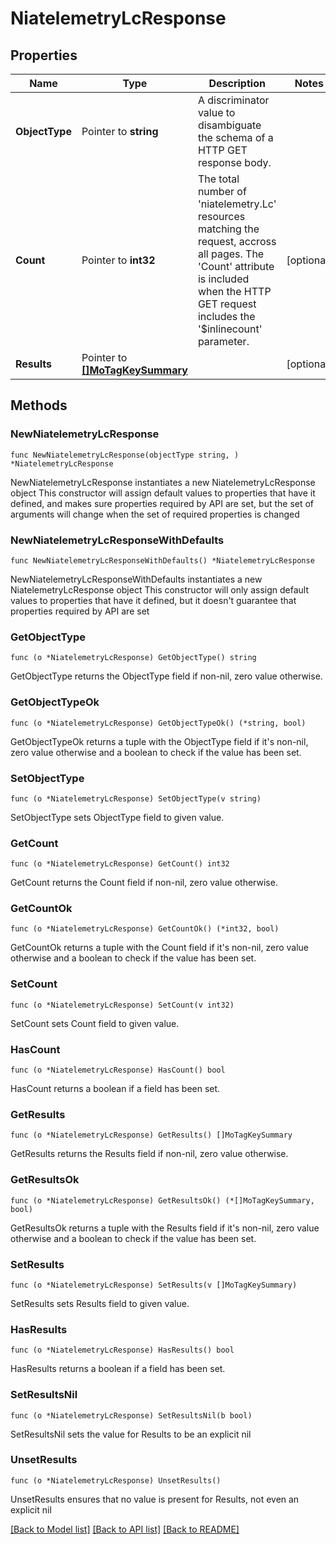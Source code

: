 # NiatelemetryLcResponse

## Properties

Name | Type | Description | Notes
------------ | ------------- | ------------- | -------------
**ObjectType** | Pointer to **string** | A discriminator value to disambiguate the schema of a HTTP GET response body. | 
**Count** | Pointer to **int32** | The total number of &#39;niatelemetry.Lc&#39; resources matching the request, accross all pages. The &#39;Count&#39; attribute is included when the HTTP GET request includes the &#39;$inlinecount&#39; parameter. | [optional] 
**Results** | Pointer to [**[]MoTagKeySummary**](MoTagKeySummary.md) |  | [optional] 

## Methods

### NewNiatelemetryLcResponse

`func NewNiatelemetryLcResponse(objectType string, ) *NiatelemetryLcResponse`

NewNiatelemetryLcResponse instantiates a new NiatelemetryLcResponse object
This constructor will assign default values to properties that have it defined,
and makes sure properties required by API are set, but the set of arguments
will change when the set of required properties is changed

### NewNiatelemetryLcResponseWithDefaults

`func NewNiatelemetryLcResponseWithDefaults() *NiatelemetryLcResponse`

NewNiatelemetryLcResponseWithDefaults instantiates a new NiatelemetryLcResponse object
This constructor will only assign default values to properties that have it defined,
but it doesn't guarantee that properties required by API are set

### GetObjectType

`func (o *NiatelemetryLcResponse) GetObjectType() string`

GetObjectType returns the ObjectType field if non-nil, zero value otherwise.

### GetObjectTypeOk

`func (o *NiatelemetryLcResponse) GetObjectTypeOk() (*string, bool)`

GetObjectTypeOk returns a tuple with the ObjectType field if it's non-nil, zero value otherwise
and a boolean to check if the value has been set.

### SetObjectType

`func (o *NiatelemetryLcResponse) SetObjectType(v string)`

SetObjectType sets ObjectType field to given value.


### GetCount

`func (o *NiatelemetryLcResponse) GetCount() int32`

GetCount returns the Count field if non-nil, zero value otherwise.

### GetCountOk

`func (o *NiatelemetryLcResponse) GetCountOk() (*int32, bool)`

GetCountOk returns a tuple with the Count field if it's non-nil, zero value otherwise
and a boolean to check if the value has been set.

### SetCount

`func (o *NiatelemetryLcResponse) SetCount(v int32)`

SetCount sets Count field to given value.

### HasCount

`func (o *NiatelemetryLcResponse) HasCount() bool`

HasCount returns a boolean if a field has been set.

### GetResults

`func (o *NiatelemetryLcResponse) GetResults() []MoTagKeySummary`

GetResults returns the Results field if non-nil, zero value otherwise.

### GetResultsOk

`func (o *NiatelemetryLcResponse) GetResultsOk() (*[]MoTagKeySummary, bool)`

GetResultsOk returns a tuple with the Results field if it's non-nil, zero value otherwise
and a boolean to check if the value has been set.

### SetResults

`func (o *NiatelemetryLcResponse) SetResults(v []MoTagKeySummary)`

SetResults sets Results field to given value.

### HasResults

`func (o *NiatelemetryLcResponse) HasResults() bool`

HasResults returns a boolean if a field has been set.

### SetResultsNil

`func (o *NiatelemetryLcResponse) SetResultsNil(b bool)`

 SetResultsNil sets the value for Results to be an explicit nil

### UnsetResults
`func (o *NiatelemetryLcResponse) UnsetResults()`

UnsetResults ensures that no value is present for Results, not even an explicit nil

[[Back to Model list]](../README.md#documentation-for-models) [[Back to API list]](../README.md#documentation-for-api-endpoints) [[Back to README]](../README.md)


